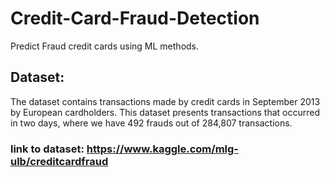 # Credit-Card-Fraud-Detection
Predict Fraud credit cards using ML methods.
## Dataset:
The dataset contains transactions made by credit cards in September 2013 by European cardholders.
This dataset presents transactions that occurred in two days, where we have 492 frauds out of 284,807 transactions.
### link to dataset: https://www.kaggle.com/mlg-ulb/creditcardfraud
